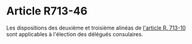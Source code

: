 # Article R713-46

<p>Les dispositions des deuxième et troisième alinéas de <a href='/affichCodeArticle.do?cidTexte=LEGITEXT000005634379&idArticle=LEGIARTI000043132634&dateTexte=&categorieLien=id' title='Code de commerce - art. R713-10 (V)'>l'article R. 713-10</a> sont applicables à l'élection des délégués consulaires.</p>